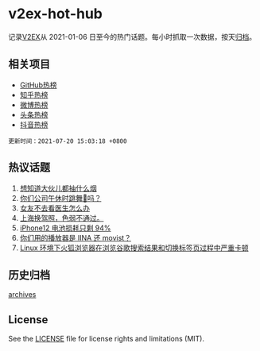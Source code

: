 # v2ex-hot-hub

 记录[V2EX](https://www.v2ex.com/)从 2021-01-06 日至今的热门话题。每小时抓取一次数据，按天[归档](archives)。
 
 ## 相关项目

- [GitHub热榜](https://github.com/snaildev/github-hot-hub)
- [知乎热榜](https://github.com/snaildev/zhihu-hot-hub)
- [微博热榜](https://github.com/snaildev/weibo-hot-hub)
- [头条热榜](https://github.com/snaildev/toutiao-hot-hub)
- [抖音热榜](https://github.com/snaildev/douyin-hot-hub)


 `更新时间：2021-07-20 15:03:18 +0800`

## 热议话题

1. [想知道大伙儿都抽什么烟](https://www.v2ex.com/t/790408)
1. [你们公司午休时跳舞👯吗？](https://www.v2ex.com/t/790482)
1. [女友不去看医生怎么办](https://www.v2ex.com/t/790476)
1. [上海换驾照，色弱不通过。](https://www.v2ex.com/t/790428)
1. [iPhone12 电池损耗只剩 94%](https://www.v2ex.com/t/790447)
1. [你们用的播放器是 IINA 还 movist？](https://www.v2ex.com/t/790444)
1. [Linux 环境下火狐浏览器在浏览谷歌搜索结果和切换标签页过程中严重卡顿](https://www.v2ex.com/t/790400)

## 历史归档

[archives](archives)

## License

See the [LICENSE](LICENSE) file for license rights and limitations (MIT).
